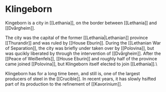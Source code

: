 # Klingeborn
Kingeborn is a city in [[Lethania]], on the border between [[Lethania]] and [[Dvårgheim]].

The city was the capital of the former [[Lethania|Lethanian]] province [[Thurandir]] and was ruled by [[House Eburin]]. During the [[Lethanian War of Separation]], the city was briefly under taken over by [[Polovina]], but was qucikly liberated by through the intervention of [[Dvårgheim]]. After the [[Peace of Weißenfels]], [[House Eburin]] and roughly half of the province came joined [[Polovina]], but Klingeborn itself elected to join [[Lethania]].\

Klingeborn has for a long time been, and still is, one of the largest producers of steel in the [[Crucible]]. In recent years, it has slowly hsifted part of its production to the refinement of [[Kavorinium]].